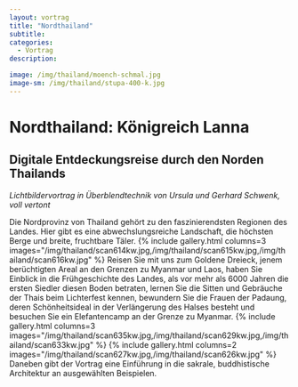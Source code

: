 ```yaml
---
layout: vortrag
title: "Nordthailand"
subtitle: 
categories:
  - Vortrag
description: 

image: /img/thailand/moench-schmal.jpg
image-sm: /img/thailand/stupa-400-k.jpg
---
```

Nordthailand: Königreich Lanna
==================================
 
Digitale Entdeckungsreise durch den Norden Thailands
----------------------------------------------------

*Lichtbildervortrag in Überblendtechnik
von Ursula und Gerhard Schwenk, voll vertont*

Die Nordprovinz von Thailand gehört zu den faszinierendsten Regionen des Landes. Hier gibt es eine abwechslungsreiche Landschaft, die höchsten Berge und breite, fruchtbare Täler. 
{% include gallery.html columns=3 images="/img/thailand/scan614kw.jpg,/img/thailand/scan615kw.jpg,/img/thailand/scan616kw.jpg" %}
Reisen Sie mit uns zum Goldene Dreieck, jenem berüchtigten Areal an den Grenzen zu Myanmar und Laos, haben Sie Einblick in die Frühgeschichte des Landes, als vor mehr als 6000 Jahren die ersten Siedler diesen Boden betraten, lernen Sie die Sitten und Gebräuche der Thais beim Lichterfest kennen, bewundern Sie die Frauen der Padaung, deren Schönheitsideal in der
Verlängerung des Halses besteht und besuchen Sie ein Elefantencamp an der Grenze zu Myanmar.
{% include gallery.html columns=3 images="/img/thailand/scan635kw.jpg,/img/thailand/scan629kw.jpg,/img/thailand/scan633kw.jpg" %}
{% include gallery.html columns=2 images="/img/thailand/scan627kw.jpg,/img/thailand/scan626kw.jpg" %}
Daneben gibt der Vortrag eine Einführung in die sakrale, buddhistische Architektur an ausgewählten Beispielen.
